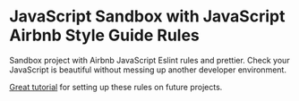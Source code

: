 # JavaScript Sandbox with JavaScript Airbnb Style Guide Rules

Sandbox project with Airbnb JavaScript Eslint rules and prettier. Check your JavaScript is beautiful without messing up another developer environment.

[Great tutorial](https://dev.to/saurabhggc/add-eslint-prettier-and-airbnb-to-your-project-3mo8) for setting up these rules on future projects.
